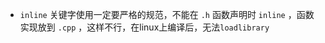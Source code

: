 ﻿
* `inline` 关键字使用一定要严格的规范，不能在 `.h` 函数声明时 `inline` ，函数实现放到 `.cpp` ，这样不行，在linux上编译后，无法``loadlibrary``